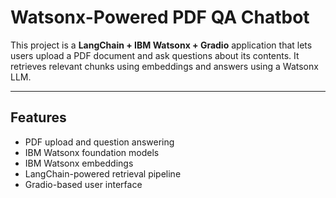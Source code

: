 # Watsonx-Powered PDF QA Chatbot

This project is a **LangChain + IBM Watsonx + Gradio** application that lets users upload a PDF document and ask questions about its contents. It retrieves relevant chunks using embeddings and answers using a Watsonx LLM.

---

##  Features

- PDF upload and question answering
- IBM Watsonx foundation models
- IBM Watsonx embeddings
- LangChain-powered retrieval pipeline
- Gradio-based user interface
